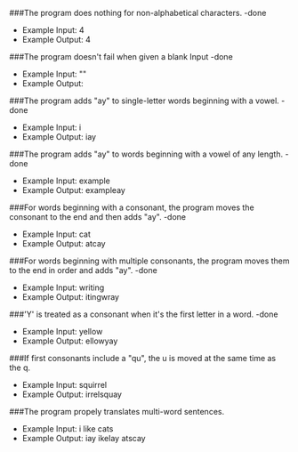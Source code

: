 ###The program does nothing for non-alphabetical characters. -done
  * Example Input: 4
  * Example Output: 4

###The program doesn't fail when given a blank Input -done
  * Example Input: ""
  * Example Output:

###The program adds "ay" to single-letter words beginning with a vowel. -done
  * Example Input: i
  * Example Output: iay

###The program adds "ay" to words beginning with a vowel of any length. -done
  * Example Input: example
  * Example Output: exampleay

###For words beginning with a consonant, the program moves the consonant to the end and then adds "ay". -done
  * Example Input: cat
  * Example Output: atcay

###For words beginning with multiple consonants, the program moves them to the end in order and adds "ay". -done
  * Example Input: writing
  * Example Output: itingwray

###'Y' is treated as a consonant when it's the first letter in a word. -done
  * Example Input: yellow
  * Example Output: ellowyay

###If first consonants include a "qu", the u is moved at the same time as the q.
  * Example Input: squirrel
  * Example Output: irrelsquay

###The program propely translates multi-word sentences.
  * Example Input: i like cats
  * Example Output: iay ikelay atscay
